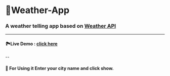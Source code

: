 # :sunrise_over_mountains:Weather-App
### A weather telling app based on [Weather API](https://openweathermap.org/api)
---
#### :national_park:Live Demo : [click here](https://afternoon-ravine-62825.herokuapp.com/)
--
#### :pushpin: For Using it Enter your city name and click show.

